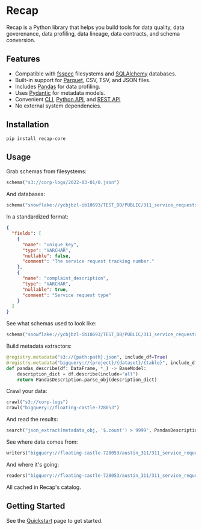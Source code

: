 # Recap

Recap is a Python library that helps you build tools for data quality, data goverenance, data profiling, data lineage, data contracts, and schema conversion.

## Features

* Compatible with [fsspec](https://filesystem-spec.readthedocs.io/en/latest/) filesystems and [SQLAlchemy](https://www.sqlalchemy.org) databases.
* Built-in support for [Parquet](https://parquet.apache.org), CSV, TSV, and JSON files.
* Includes [Pandas](https://pandas.pydata.org) for data profiling.
* Uses [Pydantic](https://pydantic.dev) for metadata models.
* Convenient [CLI](cli.md), [Python API](api/recap.analyzers.md), and [REST API](rest.md)
* No external system dependencies.

## Installation

    pip install recap-core

## Usage

Grab schemas from filesystems:

```python
schema("s3://corp-logs/2022-03-01/0.json")
```

And databases:

```python
schema("snowflake://ycbjbzl-ib10693/TEST_DB/PUBLIC/311_service_requests")
```

In a standardized format:

```json
{
  "fields": [
    {
      "name": "unique_key",
      "type": "VARCHAR",
      "nullable": false,
      "comment": "The service request tracking number."
    },
    {
      "name": "complaint_description",
      "type": "VARCHAR",
      "nullable": true,
      "comment": "Service request type"
    }
  ]
}
```

See what schemas used to look like:

```python
schema("snowflake://ycbjbzl-ib10693/TEST_DB/PUBLIC/311_service_requests", datetime(2023, 1, 1))
```

Build metadata extractors:

```python
@registry.metadata("s3://{path:path}.json", include_df=True)
@registry.metadata("bigquery://{project}/{dataset}/{table}", include_df=True)
def pandas_describe(df: DataFrame, *_) -> BaseModel:
    description_dict = df.describe(include="all")
    return PandasDescription.parse_obj(description_dict)
```

Crawl your data:

```python
crawl("s3://corp-logs")
crawl("bigquery://floating-castle-728053")
```

And read the results:

```python
search("json_extract(metadata_obj, '$.count') > 9999", PandasDescription)
```

See where data comes from:

```python
writers("bigquery://floating-castle-728053/austin_311/311_service_requests")
```

And where it's going:

```python
readers("bigquery://floating-castle-728053/austin_311/311_service_requests")
```

All cached in Recap's catalog.

## Getting Started

See the [Quickstart](quickstart.md) page to get started.

